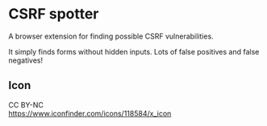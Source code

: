 # CSRF spotter
A browser extension for finding possible CSRF vulnerabilities.

It simply finds forms without hidden inputs.
Lots of false positives and false negatives!

## Icon
CC BY-NC \
https://www.iconfinder.com/icons/118584/x_icon
